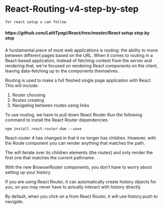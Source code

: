 # React-Routing-v4-step-by-step
```
for react setup u can follow 
```
<h5>https://github.com/LalitTyagi/React/tree/master/React setup step by step</h5>

A fundamental piece of most web applications is routing: the ability to move between different pages based on the URL. When it comes to routing in a React-based application, instead of fetching content from the server and rendering that, we're focused on rendering React components on the client, leaving data-fetching up to the components themselves.

Routing is used to make a full fleshed single page application with React.   
This will include:
1. Router choosing
2. Routes creating
3. Navigating between routes using links


To use routing, we have to pull down React Router
Run the following command to install the React Router dependencies
```
npm install react-router-dom --save
```


React-router 4 has changed in that it no longer has children. However, with the Route  component you can render anything that matches the path.

The <Switch> will iterate over its children elements (the routes) and only render the first one that matches the current pathname.

With the new BrowserRouter components, you don’t have to worry about setting up your history

If you are using React Router, it can automatically create history objects for you, so you may never have to actually interact with history directly

By default, when you click on a <Link> from React Router, it will use history.push to navigate.
